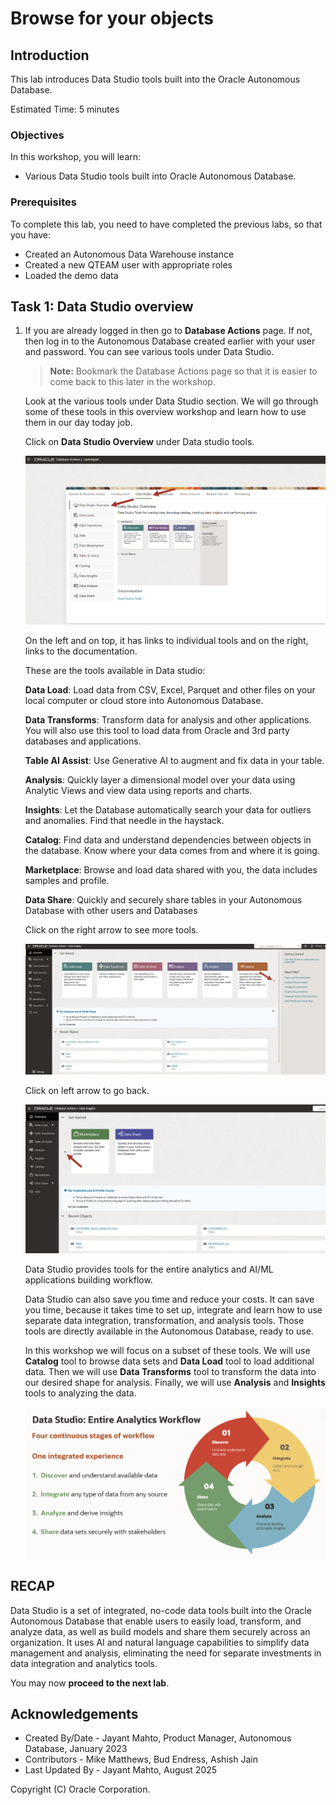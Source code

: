 # Browse for your objects


## Introduction

This lab introduces Data Studio tools built into the Oracle Autonomous Database.

Estimated Time: 5 minutes

<!--
Watch the video below for a quick walk-through of the lab.
[Browse Catalog](videohub:1_s2t3xdyj)
-->

### Objectives

In this workshop, you will learn:
-	Various Data Studio tools built into Oracle Autonomous Database.

### Prerequisites

To complete this lab, you need to have completed the previous labs, so that you have:

- Created an Autonomous Data Warehouse instance
- Created a new QTEAM user with appropriate roles
- Loaded the demo data

## Task 1: Data Studio overview

1.  If you are already logged in then go to **Database Actions** page. If not, then log in to the Autonomous Database created earlier with your user and password. You can see various tools under Data Studio.

    >**Note:** Bookmark the Database Actions page so that it is easier to come
    back to this later in the workshop.
    
    Look at the various tools under Data Studio section. We will go through some of these tools in this overview workshop and learn how to use them in our day today job. 

    Click on **Data Studio Overview** under Data studio tools. 

    ![Screenshot of data studio overview](images/image1_datastudio_overview.png)
    
    On the left and on top, it has links to individual tools and on the right, links to the documentation. 
    
    These are the tools available in Data studio:

    **Data Load**: Load data from CSV, Excel, Parquet and other files on your local computer or cloud store into Autonomous Database.

    **Data Transforms**: Transform data for analysis and other applications. You will also use this tool to load data from Oracle and 3rd party databases and applications.

    **Table AI Assist**: Use Generative AI to augment and fix data in your table.

    **Analysis**: Quickly layer a dimensional model over your data using Analytic Views and view data using reports and charts.

    **Insights**: Let the Database automatically search your data for outliers and anomalies. Find that needle in the haystack.

    **Catalog**: Find data and understand dependencies between objects in the database. Know where your data comes from and where it is going.

    **Marketplace**: Browse and load data shared with you, the data includes samples and profile.

    **Data Share**: Quickly and securely share tables in your Autonomous Database with other users and Databases

    Click on the right arrow to see more tools.

    ![Screenshot of data studio overview](images/image1_datastudio_overview_1.png)
    
    Click on left arrow to go back.

    ![Screenshot of data studio overview page 2](images/image1_datastudio_overview_2.png)

    Data Studio provides tools for the entire analytics and AI/ML applications building workflow. 

    Data Studio can also save you time and reduce your costs. It can save you time, because it takes time to set up, integrate and learn how to use separate data integration, transformation, and analysis tools. Those tools are directly available in the Autonomous Database, ready to use.

    In this workshop we will focus on a subset of these tools. We will use **Catalog** tool to browse data sets and **Data Load** tool to load additional data. Then we will use **Data Transforms** tool to transform the data into our desired shape for analysis. Finally, we will use **Analysis** and **Insights** tools to analyzing the data.
    
    ![Screenshot of data studio overview page 3](images/image1_datastudio_overview_3.png)

## RECAP

Data Studio is a set of integrated, no-code data tools built into the Oracle Autonomous Database that enable users to easily load, transform, and analyze data, as well as build models and share them securely across an organization. It uses AI and natural language capabilities to simplify data management and analysis, eliminating the need for separate investments in data integration and analytics tools.

You may now **proceed to the next lab**.

## Acknowledgements

- Created By/Date - Jayant Mahto, Product Manager, Autonomous Database, January 2023
- Contributors - Mike Matthews, Bud Endress, Ashish Jain
- Last Updated By - Jayant Mahto, August 2025


Copyright (C)  Oracle Corporation.